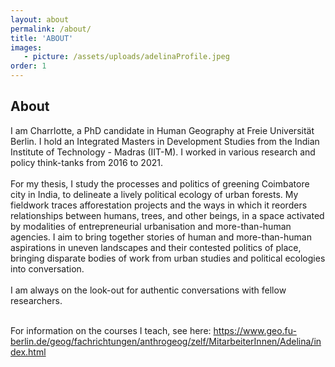 ```yaml
---
layout: about
permalink: /about/
title: 'ABOUT'
images:
   - picture: /assets/uploads/adelinaProfile.jpeg
order: 1
---
```

## About

<div style="text-align: left">
I am Charrlotte, a PhD candidate in Human Geography at Freie Universität Berlin. I hold an Integrated Masters in Development Studies from the Indian Institute of Technology - Madras (IIT-M). I worked in various research and policy think-tanks from 2016 to 2021.
</div>

<br>

<div style="text-align: left">
For my thesis, I study the processes and politics of greening Coimbatore city in India, to delineate a lively political ecology of urban forests. My fieldwork traces afforestation projects and the ways in which it reorders relationships between humans, trees, and other beings, in a space activated by modalities of entrepreneurial urbanisation and more-than-human agencies. I aim to bring together stories of human and more-than-human aspirations in uneven landscapes and their contested politics of place, bringing disparate bodies of work from urban studies and political ecologies into conversation.
</div>

<br>

<div style="text-align: left">
I am always on the look-out for authentic conversations with fellow researchers.
</div>

<br>

For information on the courses I teach, see here: https://www.geo.fu-berlin.de/geog/fachrichtungen/anthrogeog/zelf/MitarbeiterInnen/Adelina/index.html
